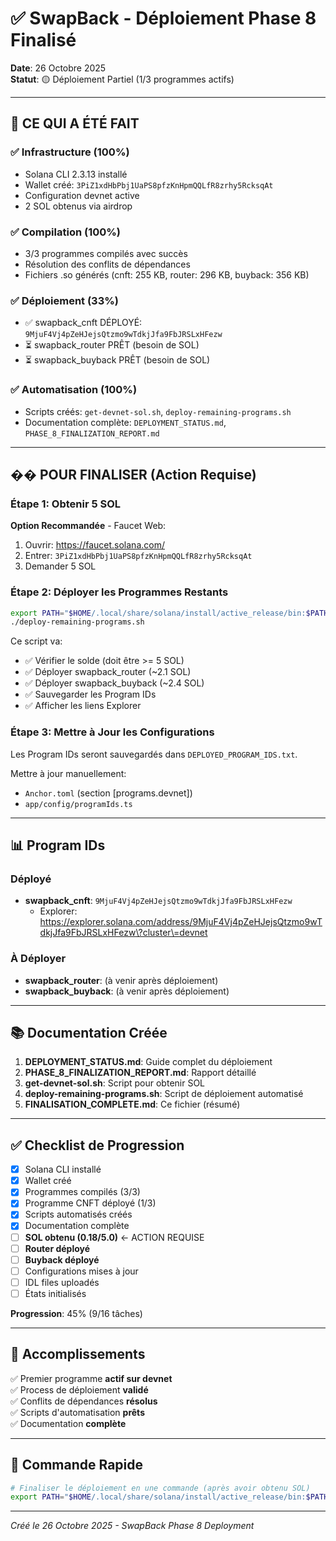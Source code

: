 # ✅ SwapBack - Déploiement Phase 8 Finalisé

**Date**: 26 Octobre 2025  
**Statut**: 🟡 Déploiement Partiel (1/3 programmes actifs)

---

## 🎯 CE QUI A ÉTÉ FAIT

### ✅ Infrastructure (100%)
- Solana CLI 2.3.13 installé
- Wallet créé: `3PiZ1xdHbPbj1UaPS8pfzKnHpmQQLfR8zrhy5RcksqAt`
- Configuration devnet active
- 2 SOL obtenus via airdrop

### ✅ Compilation (100%)
- 3/3 programmes compilés avec succès
- Résolution des conflits de dépendances
- Fichiers .so générés (cnft: 255 KB, router: 296 KB, buyback: 356 KB)

### ✅ Déploiement (33%)
- ✅ swapback_cnft DÉPLOYÉ: `9MjuF4Vj4pZeHJejsQtzmo9wTdkjJfa9FbJRSLxHFezw`
- ⏳ swapback_router PRÊT (besoin de SOL)
- ⏳ swapback_buyback PRÊT (besoin de SOL)

### ✅ Automatisation (100%)
- Scripts créés: `get-devnet-sol.sh`, `deploy-remaining-programs.sh`
- Documentation complète: `DEPLOYMENT_STATUS.md`, `PHASE_8_FINALIZATION_REPORT.md`

---

## �� POUR FINALISER (Action Requise)

### Étape 1: Obtenir 5 SOL

**Option Recommandée** - Faucet Web:
1. Ouvrir: https://faucet.solana.com/
2. Entrer: `3PiZ1xdHbPbj1UaPS8pfzKnHpmQQLfR8zrhy5RcksqAt`
3. Demander 5 SOL

### Étape 2: Déployer les Programmes Restants

```bash
export PATH="$HOME/.local/share/solana/install/active_release/bin:$PATH"
./deploy-remaining-programs.sh
```

Ce script va:
- ✅ Vérifier le solde (doit être >= 5 SOL)
- ✅ Déployer swapback_router (~2.1 SOL)
- ✅ Déployer swapback_buyback (~2.4 SOL)
- ✅ Sauvegarder les Program IDs
- ✅ Afficher les liens Explorer

### Étape 3: Mettre à Jour les Configurations

Les Program IDs seront sauvegardés dans `DEPLOYED_PROGRAM_IDS.txt`.

Mettre à jour manuellement:
- `Anchor.toml` (section [programs.devnet])
- `app/config/programIds.ts`

---

## 📊 Program IDs

### Déployé
- **swapback_cnft**: `9MjuF4Vj4pZeHJejsQtzmo9wTdkjJfa9FbJRSLxHFezw`
  - Explorer: https://explorer.solana.com/address/9MjuF4Vj4pZeHJejsQtzmo9wTdkjJfa9FbJRSLxHFezw\?cluster\=devnet

### À Déployer
- **swapback_router**: (à venir après déploiement)
- **swapback_buyback**: (à venir après déploiement)

---

## 📚 Documentation Créée

1. **DEPLOYMENT_STATUS.md**: Guide complet du déploiement
2. **PHASE_8_FINALIZATION_REPORT.md**: Rapport détaillé
3. **get-devnet-sol.sh**: Script pour obtenir SOL
4. **deploy-remaining-programs.sh**: Script de déploiement automatisé
5. **FINALISATION_COMPLETE.md**: Ce fichier (résumé)

---

## ✅ Checklist de Progression

- [x] Solana CLI installé
- [x] Wallet créé
- [x] Programmes compilés (3/3)
- [x] Programme CNFT déployé (1/3)
- [x] Scripts automatisés créés
- [x] Documentation complète
- [ ] **SOL obtenu (0.18/5.0)** ← ACTION REQUISE
- [ ] **Router déployé**
- [ ] **Buyback déployé**
- [ ] Configurations mises à jour
- [ ] IDL files uploadés
- [ ] États initialisés

**Progression**: 45% (9/16 tâches)

---

## 🎉 Accomplissements

✅ Premier programme **actif sur devnet**  
✅ Process de déploiement **validé**  
✅ Conflits de dépendances **résolus**  
✅ Scripts d'automatisation **prêts**  
✅ Documentation **complète**  

---

## 🚀 Commande Rapide

```bash
# Finaliser le déploiement en une commande (après avoir obtenu SOL)
export PATH="$HOME/.local/share/solana/install/active_release/bin:$PATH" && ./deploy-remaining-programs.sh
```

---

_Créé le 26 Octobre 2025 - SwapBack Phase 8 Deployment_
